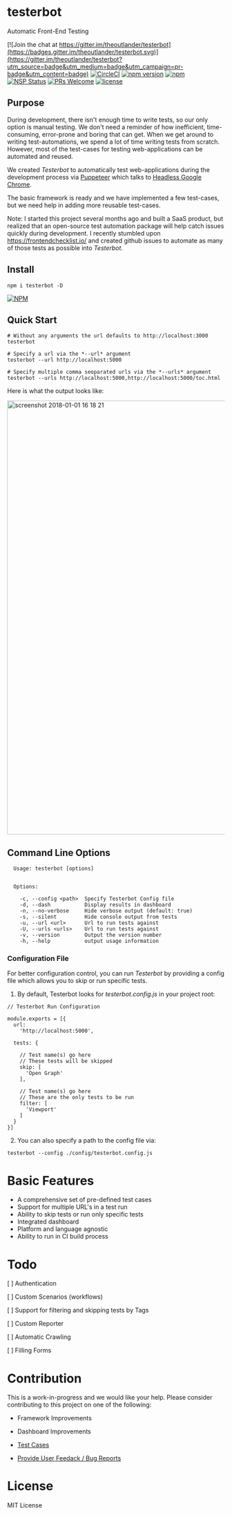 # testerbot

Automatic Front-End Testing

[![Join the chat at https://gitter.im/theoutlander/testerbot](https://badges.gitter.im/theoutlander/testerbot.svg)](https://gitter.im/theoutlander/testerbot?utm_source=badge&utm_medium=badge&utm_campaign=pr-badge&utm_content=badge)
[![CircleCI](https://img.shields.io/circleci/project/github/theoutlander/testerbot.svg)](https://circleci.com/gh/theoutlander/testerbot)
[![npm version](https://badge.fury.io/js/testerbot.svg)](https://badge.fury.io/js/testerbot)
[![npm](https://img.shields.io/npm/dt/testerbot.svg)](https://github.com/theoutlander/testerbot)
[![NSP Status](https://nodesecurity.io/orgs/theoutlander/projects/7e583a80-3e24-4a83-b280-9c81550f9048/badge)](https://nodesecurity.io/orgs/theoutlander/projects/7e583a80-3e24-4a83-b280-9c81550f9048)
[![PRs Welcome](https://img.shields.io/badge/PRs-welcome-brightgreen.svg?style=flat-square)](http://makeapullrequest.com)
[![license](https://img.shields.io/github/license/theoutlander/testerbot.svg)](https://github.com/theoutlander/testerbot/blob/master/LICENSE)

## Purpose

During development, there isn't enough time to write tests, so our only option is manual testing. We don't need a reminder of how inefficient, time-consuming, error-prone and boring that can get. When we get around to writing test-automations, we spend a lot of time writing tests from scratch. However, most of the test-cases for testing web-applications can be automated and reused.

We created *Testerbot* to automatically test web-applications during the development process via [Puppeteer](https://github.com/GoogleChrome/puppeteer/) which talks to [Headless Google Chrome](https://developers.google.com/web/updates/2017/04/headless-chrome).

The basic framework is ready and we have implemented a few test-cases, but we need help in adding more reusable test-cases.

Note: I started this project several months ago and built a SaaS product, but realized that an open-source test automation package will help catch issues quickly during development. I recently stumbled upon https://frontendchecklist.io/ and created github issues to automate as many of those tests as possible into *Testerbot*.

## Install

```
npm i testerbot -D
```

[![NPM](https://nodei.co/npm/testerbot.png)](https://npmjs.org/package/testerbot)

## Quick Start

```
# Without any arguments the url defaults to http://localhost:3000
testerbot 
```

```
# Specify a url via the *--url* argument
testerbot --url http://localhost:5000
```

```
# Specify multiple comma seoparated urls via the *--urls* argument
testerbot --urls http://localhost:5000,http://localhost:5000/toc.html
```

Here is what the output looks like:

<img width="1005" alt="screenshot 2018-01-01 16 18 21" src="https://user-images.githubusercontent.com/749084/34472122-6e273c1e-ef0f-11e7-9d83-c2361199ad4a.png">



## Command Line Options

```
  Usage: testerbot [options]


  Options:

    -c, --config <path>  Specify Testerbot Config file
    -d, --dash           Display results in dashboard
    -n, --no-verbose     Hide verbose output (default: true)
    -s, --silent         Hide console output from tests
    -u, --url <url>      Url to run tests against
    -U, --urls <urls>    Url to run tests against
    -v, --version        Output the version number
    -h, --help           output usage information
```


### Configuration File

For better configuration control, you can run *Testerbot* by providing a config file which allows you to skip or run specific tests.

1. By default, Testerbot looks for *testerbot.config.js* in your project root:

```
// Testerbot Run Configuration

module.exports = [{
  url:
    'http://localhost:5000',

  tests: {
  
    // Test name(s) go here
    // These tests will be skipped
    skip: [
      'Open Graph'
    ],

    // Test name(s) go here
    // These are the only tests to be run
    filter: [
      'Viewport' 
    ]
  }
}]
```

2. You can also specify a path to the config file via:

```
testerbot --config ./config/testerbot.config.js
```


# Basic Features

- A comprehensive set of pre-defined test cases
- Support for multiple URL's in a test run
- Ability to skip tests or run only specific tests
- Integrated dashboard
- Platform and language agnostic
- Ability to run in CI build process


# Todo

[ ] Authentication

[ ] Custom Scenarios (workflows)

[ ] Support for filtering and skipping tests by Tags

[ ] Custom Reporter

[ ] Automatic Crawling

[ ] Filling Forms


# Contribution

This is a work-in-progress and we would like your help. Please consider contributing to this project on one of the following:

- Framework Improvements

- Dashboard Improvements

- [Test Cases](https://github.com/theoutlander/testerbot/issues?q=is%3Aissue+is%3Aopen+label%3A%22Test+Case%22)

- [Provide User Feedack / Bug Reports](https://github.com/theoutlander/testerbot/issues/new)


# License

MIT License
